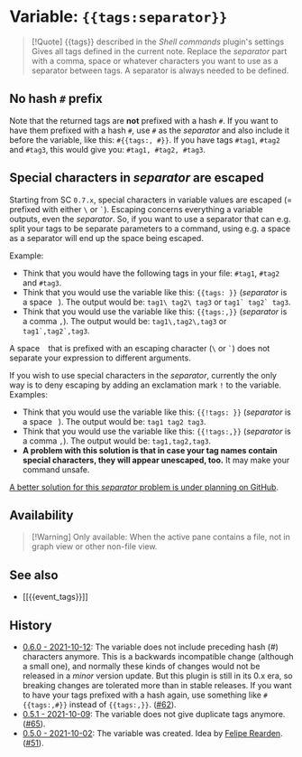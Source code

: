 # Variable: `{{tags:separator}}`
> [!Quote] {{tags}} described in the *Shell commands* plugin's settings
> Gives all tags defined in the current note. Replace the *separator* part with a comma, space or whatever characters you want to use as a separator between tags. A separator is always needed to be defined.

## No hash `#` prefix
Note that the returned tags are **not** prefixed with a hash `#`. If you want to have them prefixed with a hash `#`, use `#` as the *separator* and also include it before the variable, like this: `#{{tags:, #}}`. If you have tags `#tag1`, `#tag2` and `#tag3`, this would give you: `#tag1, #tag2, #tag3`.

## Special characters in *separator* are escaped
Starting from SC `0.7.x`, special characters in variable values are escaped (= prefixed with either `\` or `` ` ``). Escaping concerns everything a variable outputs, even the *separator*. So, if you want to use a separator that can e.g. split your tags to be separate parameters to a command, using e.g. a space as a separator will end up the space being escaped.

Example:
- Think that you would have the following tags in your file: `#tag1`, `#tag2` and `#tag3`.
- Think that you would use the variable like this: `{{tags: }}` (*separator* is a space ` `). The output would be: `tag1\ tag2\ tag3` or ``tag1` tag2` tag3``.
- Think that you would use the variable like this: `{{tags:,}}` (*separator* is a comma `,`). The output would be: `tag1\,tag2\,tag3` or ``tag1`,tag2`,tag3``.

A space ` ` that is prefixed with an escaping character (`\` or `` ` ``) does not separate your expression to different arguments.

If you wish to use special characters in the *separator*, currently the only way is to deny escaping by adding an exclamation mark `!` to the variable. Examples:
- Think that you would use the variable like this: `{{!tags: }}` (*separator* is a space ` `). The output would be: `tag1 tag2 tag3`.
- Think that you would use the variable like this: `{{!tags:,}}` (*separator* is a comma `,`). The output would be: `tag1,tag2,tag3`.
- **A problem with this solution is that in case your tag names contain special characters, they will appear unescaped, too.** It may make your command unsafe.

[A better solution for this *separator* problem is under planning on GitHub](https://github.com/Taitava/obsidian-shellcommands/discussions/105).

## Availability
> [!Warning] Only available:
> When the active pane contains a file, not in graph view or other non-file view.

## See also
- [[{{event_tags}}]]

## History
- [0.6.0 - 2021-10-12](https://github.com/Taitava/obsidian-shellcommands/blob/main/CHANGELOG.md#060---2021-10-12): The variable does not include preceding hash (#) characters anymore. This is a backwards incompatible change (although a small one), and normally these kinds of changes would not be released in a _minor_ version update. But this plugin is still in its 0.x era, so breaking changes are tolerated more than in stable releases. If you want to have your tags prefixed with a hash again, use something like `#{{tags:,#}}` instead of `{{tags:,}}`.  ([#62](https://github.com/Taitava/obsidian-shellcommands/issues/62)).
- [0.5.1 - 2021-10-09](https://github.com/Taitava/obsidian-shellcommands/blob/main/CHANGELOG.md#051---2021-10-09): The variable does not give duplicate tags anymore. ([#65](https://github.com/Taitava/obsidian-shellcommands/issues/65)).
- [0.5.0 - 2021-10-02](https://github.com/Taitava/obsidian-shellcommands/blob/main/CHANGELOG.md#050---2021-10-02): The variable was created. Idea by [Felipe Rearden](https://github.com/FelipeRearden). ([#51](https://github.com/Taitava/obsidian-shellcommands/issues/51)).